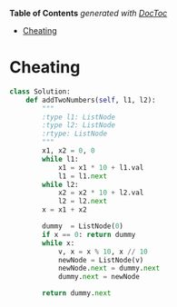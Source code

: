 <!-- START doctoc generated TOC please keep comment here to allow auto update -->
<!-- DON'T EDIT THIS SECTION, INSTEAD RE-RUN doctoc TO UPDATE -->
**Table of Contents**  *generated with [DocToc](https://github.com/thlorenz/doctoc)*

- [Cheating](#cheating)

<!-- END doctoc generated TOC please keep comment here to allow auto update -->

# Cheating

```python
class Solution:
    def addTwoNumbers(self, l1, l2):
        """
        :type l1: ListNode
        :type l2: ListNode
        :rtype: ListNode
        """
        x1, x2 = 0, 0
        while l1:
            x1 = x1 * 10 + l1.val
            l1 = l1.next
        while l2:
            x2 = x2 * 10 + l2.val
            l2 = l2.next
        x = x1 + x2

        dummy  = ListNode(0)
        if x == 0: return dummy
        while x:
            v, x = x % 10, x // 10
            newNode = ListNode(v)
            newNode.next = dummy.next
            dummy.next = newNode

        return dummy.next
```
